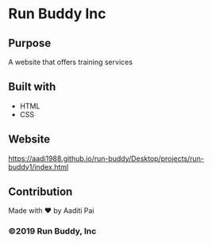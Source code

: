 # Run Buddy Inc

## Purpose
A website that offers training services

## Built with
* HTML
* CSS

## Website
https://aadi1988.github.io/run-buddy/Desktop/projects/run-buddy1/index.html

## Contribution
Made with ❤️ by Aaditi Pai

### ©️2019 Run Buddy, Inc 
